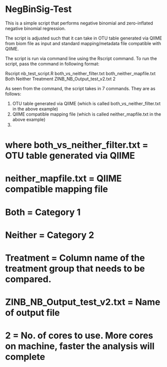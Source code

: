 # NegBinSig-Test

This is a simple script that performs negative binomial and zero-inflated negative binomial regression.

The script is adjusted such that it can take in OTU table generated via QIIME from biom file as input and standard mapping/metadata file compatible with QIIME.

The script is run via command line using the Rscript command. To run the script, pass the command in following format:

Rscript nb_test_script.R both_vs_neither_filter.txt both_neither_mapfile.txt Both Neither Treatment ZINB_NB_Output_test_v2.txt 2

As seen from the command, the script takes in 7 commands. They are as follows:

1) OTU table generated via QIIME (which is called both_vs_neither_filter.txt in the above example)
2) QIIME compatible mapping file (which is called neither_mapfile.txt in the above example)
3) 

# where both_vs_neither_filter.txt = OTU table generated via QIIME
# neither_mapfile.txt = QIIME compatible mapping file
# Both = Category 1
# Neither = Category 2
# Treatment = Column name of the treatment group that needs to be compared. 
# ZINB_NB_Output_test_v2.txt = Name of output file
# 2 = No. of cores to use. More cores on machine, faster the analysis will complete
